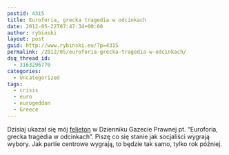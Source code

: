 ```yaml
---
postid: 4315
title: Euroforia, grecka tragedia w odcinkach
date: 2012-05-22T07:47:34+00:00
author: rybinski
layout: post
guid: http://www.rybinski.eu/?p=4315
permalink: /2012/05/euroforia-grecka-tragedia-w-odcinkach/
dsq_thread_id:
  - 3163296770
categories:
  - Uncategorized
tags:
  - crisis
  - euro
  - eurogeddon
  - Greece
---
```

Dzisiaj ukazał się mój [felieton](http://forsal.pl/artykuly/618968,rybinski_euroforia_grecka_tragedia_w_odcinkach_dobiega_konca_ale_powstaja_nastepne.html) w Dzienniku Gazecie Prawnej pt. “Euroforia, grecka tragedia w odcinkach”. Piszę co się stanie jak socjaliści wygrają wybory. Jak partie centrowe wygrają, to będzie tak samo, tylko rok później.
